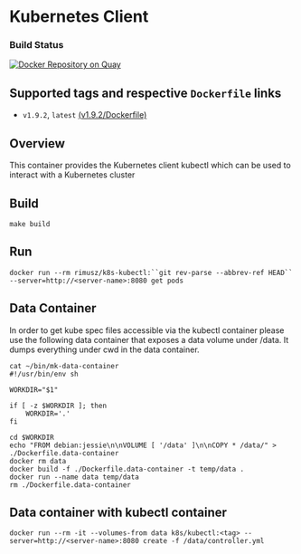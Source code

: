 # Kubernetes Client

### Build Status
[![Docker Repository on Quay](https://quay.io/repository/rimusz/k8s-kubectl/status "Docker Repository on Quay")](https://quay.io/repository/rimusz/k8s-kubectl)

## Supported tags and respective `Dockerfile` links
* `v1.9.2`, `latest`    [(v1.9.2/Dockerfile)](https://github.com/rimusz/k8s-kubectl/blob/v1.9.2/Dockerfile)

## Overview
This container provides the Kubernetes client kubectl which can be used to interact with a Kubernetes cluster

## Build
`make build`

## Run
`docker run --rm rimusz/k8s-kubectl:``git rev-parse --abbrev-ref HEAD`` --server=http://<server-name>:8080 get pods`

## Data Container

In order to get kube spec files accessible via the kubectl container please use the following data container that exposes a data volume under /data. It dumps everything under cwd in the data container.

```
cat ~/bin/mk-data-container
#!/usr/bin/env sh

WORKDIR="$1"

if [ -z $WORKDIR ]; then
    WORKDIR='.'
fi

cd $WORKDIR
echo "FROM debian:jessie\n\nVOLUME [ '/data' ]\n\nCOPY * /data/" > ./Dockerfile.data-container
docker rm data
docker build -f ./Dockerfile.data-container -t temp/data .
docker run --name data temp/data
rm ./Dockerfile.data-container
```

## Data container with kubectl container
```
docker run --rm -it --volumes-from data k8s/kubectl:<tag> --server=http://<server-name>:8080 create -f /data/controller.yml
```
